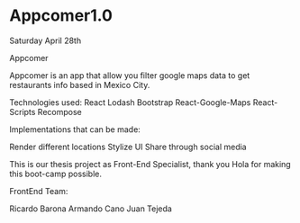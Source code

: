 # Appcomer1.0

Saturday April 28th

Appcomer

Appcomer is an app that allow you filter google maps data to get restaurants info based in Mexico City.

Technologies used:
React 
Lodash
Bootstrap
React-Google-Maps
React-Scripts
Recompose

Implementations that can be made:

Render different locations
Stylize UI
Share through social media

This is our thesis project as Front-End Specialist, thank you Hola</code> for making this boot-camp possible. 

FrontEnd Team:

Ricardo Barona
Armando Cano
Juan Tejeda
